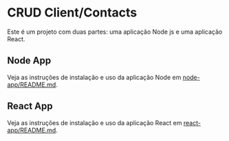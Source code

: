 # CRUD Client/Contacts

Este é um projeto com duas partes: uma aplicação Node js e uma aplicação React.

## Node App

Veja as instruções de instalação e uso da aplicação Node em [node-app/README.md](node-app/README.md).

## React App

Veja as instruções de instalação e uso da aplicação React em [react-app/README.md](react-app/README.md).
